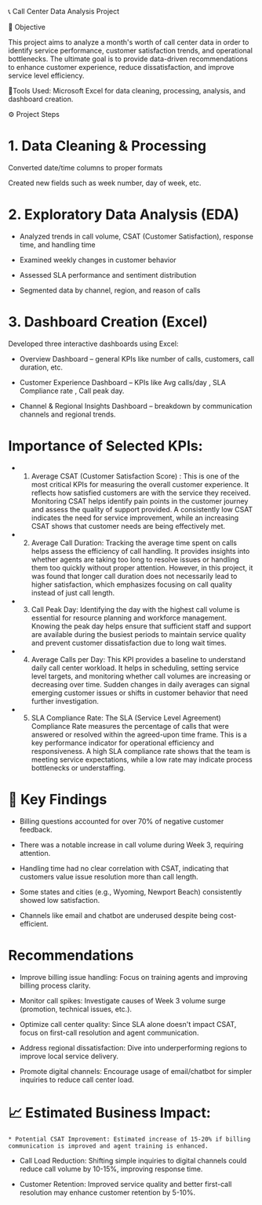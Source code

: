 📞 Call Center Data Analysis Project

🧭 Objective

This project aims to analyze a month's worth of call center data in order to identify service performance, customer satisfaction trends, and operational bottlenecks. The ultimate goal is to provide data-driven recommendations to enhance customer experience, reduce dissatisfaction, and improve service level efficiency.

 📁Tools Used: 
Microsoft Excel for data cleaning, processing, analysis, and dashboard creation.

⚙️ Project Steps

# 1. Data Cleaning & Processing

Converted date/time columns to proper formats

Created new fields such as week number, day of week, etc.


# 2. Exploratory Data Analysis (EDA)
   
* Analyzed trends in call volume, CSAT (Customer Satisfaction), response time, and handling time

* Examined weekly changes in customer behavior

* Assessed SLA performance and sentiment distribution

* Segmented data by channel, region, and reason of calls

# 3. Dashboard Creation (Excel)
   
Developed three interactive dashboards using Excel:

* Overview Dashboard – general KPIs like number of calls, customers, call duration, etc.

* Customer Experience Dashboard – KPIs like Avg calls/day , SLA Compliance rate , Call peak day.

* Channel & Regional Insights Dashboard – breakdown by communication channels and regional trends.

 # Importance of Selected KPIs: 
 
 *  1. Average CSAT (Customer Satisfaction Score) : 
This is one of the most critical KPIs for measuring the overall customer experience. It reflects how satisfied customers are with the service they received. Monitoring CSAT helps identify pain points in the customer journey and assess the quality of support provided. A consistently low CSAT indicates the need for service improvement, while an increasing CSAT shows that customer needs are being effectively met.

* 2. Average Call Duration:
Tracking the average time spent on calls helps assess the efficiency of call handling. It provides insights into whether agents are taking too long to resolve issues or handling them too quickly without proper attention. However, in this project, it was found that longer call duration does not necessarily lead to higher satisfaction, which emphasizes focusing on call quality instead of just call length.

* 3. Call Peak Day:
Identifying the day with the highest call volume is essential for resource planning and workforce management. Knowing the peak day helps ensure that sufficient staff and support are available during the busiest periods to maintain service quality and prevent customer dissatisfaction due to long wait times.

* 4. Average Calls per Day:
This KPI provides a baseline to understand daily call center workload. It helps in scheduling, setting service level targets, and monitoring whether call volumes are increasing or decreasing over time. Sudden changes in daily averages can signal emerging customer issues or shifts in customer behavior that need further investigation.

* 5. SLA Compliance Rate:
The SLA (Service Level Agreement) Compliance Rate measures the percentage of calls that were answered or resolved within the agreed-upon time frame. This is a key performance indicator for operational efficiency and responsiveness. A high SLA compliance rate shows that the team is meeting service expectations, while a low rate may indicate process bottlenecks or understaffing.

# 📌 Key Findings

* Billing questions accounted for over 70% of negative customer feedback.

* There was a notable increase in call volume during Week 3, requiring attention.

* Handling time had no clear correlation with CSAT, indicating that customers value issue resolution more than call length.

* Some states and cities (e.g., Wyoming, Newport Beach) consistently showed low satisfaction.

* Channels like email and chatbot are underused despite being cost-efficient.

# Recommendations

  * Improve billing issue handling: Focus on training agents and improving billing process clarity.

  * Monitor call spikes: Investigate causes of Week 3 volume surge (promotion, technical issues, etc.).

  *  Optimize call center quality: Since SLA alone doesn't impact CSAT, focus on first-call resolution and agent communication.

  * Address regional dissatisfaction: Dive into underperforming regions to improve local service delivery.

  * Promote digital channels: Encourage usage of email/chatbot for simpler inquiries to reduce call center load.

  
  # 📈 Estimated Business Impact: 
  
    * Potential CSAT Improvement: Estimated increase of 15-20% if billing communication is improved and agent training is enhanced.

   * Call Load Reduction: Shifting simple inquiries to digital channels could reduce call volume by 10-15%, improving response time.

   * Customer Retention: Improved service quality and better first-call resolution may enhance customer retention by 5-10%.



